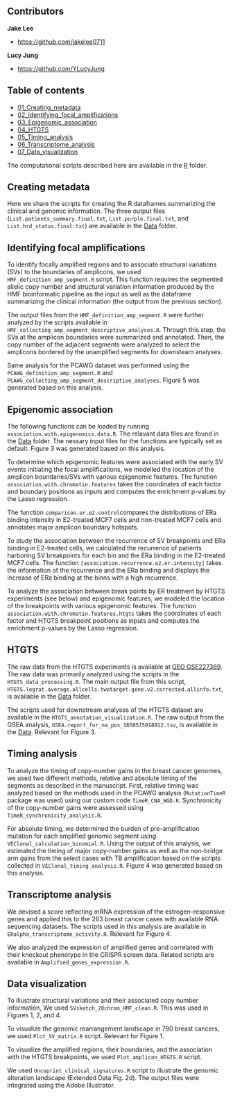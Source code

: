 ## Contributors

**Jake Lee**
- <https://github.com/jakelee0711>

**Lucy Jung**
- <https://github.com/YLucyJung>

## Table of contents

- [01_Creating_metadata](#Creating-metadata)
- [02_Identifying_focal_amplifications](#Identifying-focal-amplifications)
- [03_Epigenomic_association](#Epigenomic-association)
- [04_HTGTS](#HTGTS)
- [05_Timing_analysis](#Timing-analysis)
- [06_Transcriptome_analysis](#Transcriptome-analysis)
- [07_Data_visualization](#Data-visualization)

The computational scripts described here are available in the [R](https://github.com/parklab/focal-amplification/blob/main/R) folder.

## Creating metadata
Here we share the scripts for creating the R dataframes summarizing the clinical and genomic information. The three output files (`List.patients_summary.final.txt`, `List.purple.final.txt`, and `List.hrd_status.final.txt`) are available in the <a href="https://github.com/parklab/focal-amplification/blob/main/Data">Data</a> folder.

## Identifying focal amplifications
To identify focally amplified regions and to associate structural variations (SVs) to the boundaries of amplicons, we used `HMF_definition_amp_segment.R` script. This function requires the segmented allelic copy number and structural variation information produced by the HMF bioinformatic pipeline as the input as well as the dataframe summarizing the clinical information (the output from the previous section).

The output files from the `HMF_definition_amp_segment.R` were further analyzed by the scripts available in `HMF_collecting_amp_segment_descriptive_analyses.R`. Through this step, the SVs at the amplicon boundaries were summarized and annotated. Then, the copy number of the adjacent segments were analyzed to select the amplicons bordered by the unamplified segments for downsteam analyses.

Same analysis for the PCAWG dataset was performed using the `PCAWG_definition_amp_segment.R` and `PCAWG_collecting_amp_segment_descriptive_analyses`. Figure 5 was generated based on this analysis.

## Epigenomic association
The following functions can be loaded by running `association.with.epigenomics.data.R`. The relavant data files are found in the <a href="https://github.com/parklab/focal-amplification/blob/main/Data">Data</a> folder. The nessary input files for the functions are typically set as default. Figure 3 was generated based on this analysis.

To determine which epigenomic features were associated with the early SV events initiating the focal amplifications, we modelled the location of the amplicon boundaries/SVs with various epigenomic features. The function `association.with.chromatin.features` takes the coordinates of each factor and boundary positions as inputs and computes the enrichment p-values by the Lasso regression. 

The function `comparison.er.e2.control`compares the distributions of ERa binding intensity in E2-treated MCF7 cells and non-treated MCF7 cells and annotates major amplicon boundary hotspots.  

To study the association between the recurrence of SV breakpoints and ERa binding in E2-treated cells, we calculated the recurrence of patients harboring SV breakpoints for each bin and the ERa binding in the E2-treated MCF7 cells. The function `[association.recurrence.e2.er.intensity]` takes the information of the recurrence and the ERa binding and displays the increase of ERa binding at the binns with a high recurrence.

To analyze the association between break points by ER treatment by HTGTS experiments (see below) and epigenomic features, 
we modeled the location of the breakpoints with various epigenomic features. The function `association.with.chromatin.features.htgts` takes the coordinates of each factor and HTGTS breakpoint positions as inputs and computes the enrichment p-values by the Lasso regression. 

## HTGTS
The raw data from the HTGTS experiments is available at [GEO GSE227369](https://www.ncbi.nlm.nih.gov/geo/query/acc.cgi?acc=GSE227369). The raw data was primarily analyzed using the scripts in the `HTGTS_data_processing.R`. The main output file from this script, `HTGTS.lograt.average.allcells.twotarget.gene.v2.corrected.allinfo.txt`, is available in the <a href="https://github.com/parklab/focal-amplification/blob/main/Data">Data</a> folder.

The scripts used for downstream analyses of the HTGTS dataset are available in the `HTGTS_annotation_visualization.R`. The raw output from the GSEA analysis, `GSEA.report_for_na_pos_1650575918912.tsv`, is available in the <a href="https://github.com/parklab/focal-amplification/blob/main/Data">Data</a>. Relevant for Figure 3.

## Timing analysis
To analyze the timing of copy-number gains in the breast cancer genomes, we used two different methods, relative and absolute timing of the segments as described in the manuscript. First, relative timing was analyzed based on the methods used in the PCAWG analysis (`MutationTimeR` package was used) using our custom code `TimeR_CNA_WGD.R`. Synchronicity of the copy-number gains were assessed using `TimeR_synchronicity_analysis.R`.

For absolute timing, we determined the burden of pre-amplification mutation for each amplified genomic segment using `VEClonal_calculation_binomial.R`. Using the output of this analysis, we estimated the timing of major copy-number gains as well as the non-bridge arm gains from the select cases with TB amplification based on the scripts collected in `VEClonal_timing_analysis.R`. Figure 4 was generated based on this analysis.

## Transcriptome analysis
We devised a score reflecting mRNA expression of the estrogen-responsive genes and applied this to the 263 breast cancer cases with available RNA sequencing datasets. The scripts used in this analysis are available in `ERalpha_transcriptome_activity.R`. Relevant for Figure 4.

We also analyzed the expression of amplified genes and correlated with their knockout phenotype in the CRISPR screen data. Related scripts are available in `Amplified_genes_expression.R`.

## Data visualization
To illustrate structural variations and their associated copy number information, We used `SVsketch_20chrom_HMF_clean.R`. This was used in Figures 1, 2, and 4.

To visualize the genomic rearrangement landscape in 780 breast cancers, we used `Plot_SV_matrix.R` script. Relevant for Figure 1.

To visualize the amplified regions, their boundaries, and the association with the HTGTS breakpoints, we used `Plot_amplicon_HTGTS.R` script.

We used `Oncoprint_clinical_signatures.R` script to illustrate the genomic alteration landscape (Extended Data Fig. 2d). The output files were integrated using the Adobe Illustrator.




